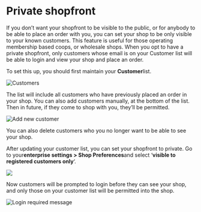 # Private shopfront

If you don’t want your shopfront to be visible to the public, or for anybody to be able to place an order with you, you can set your shop to be only visible to your known customers. This feature is useful for those operating membership based coops, or wholesale shops. When you opt to have a private shopfront, only customers whose email is on your Customer list will be able to login and view your shop and place an order.

To set this up, you should first maintain your **Customer**list.

![Customers](https://openfoodnetwork.org/wp-content/uploads/2015/10/Customerssssss.png)

The list will include all customers who have previously placed an order in your shop. You can also add customers manually, at the bottom of the list. Then in future, if they come to shop with you, they’ll be permitted.

![Add new customer](https://openfoodnetwork.org/wp-content/uploads/2016/04/Add-new-customer.png)

You can also delete customers who you no longer want to be able to see your shop.

After updating your customer list, you can set your shopfront to private. Go to your**enterprise settings &gt; Shop Preferences**and select ‘**visible to registered customers only**‘.

![](https://openfoodnetwork.org/wp-content/uploads/2016/04/Registered-customers-only.png)

Now customers will be prompted to login before they can see your shop, and only those on your customer list will be permitted into the shop.

![Login required message](https://openfoodnetwork.org/wp-content/uploads/2016/04/Demo-login-required.png)

